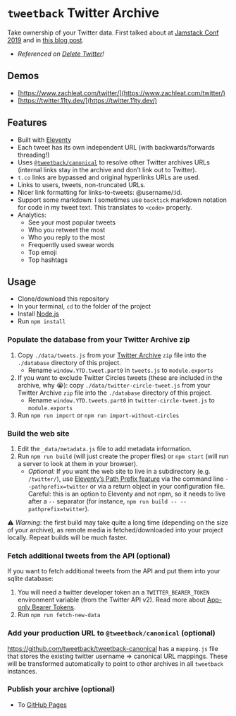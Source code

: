 # `tweetback` Twitter Archive

Take ownership of your Twitter data. First talked about at [Jamstack Conf 2019](https://www.zachleat.com/web/own-your-content/) and in [this blog post](https://www.zachleat.com/web/own-my-tweets/).

* _Referenced on [Delete Twitter](https://deletetwitter.com/)!_

## Demos

* [https://www.zachleat.com/twitter/](https://www.zachleat.com/twitter/)
* [https://twitter.11ty.dev/](https://twitter.11ty.dev/)

## Features

* Built with [Eleventy](https://www.11ty.dev/)
* Each tweet has its own independent URL (with backwards/forwards threading!)
* Uses [`@tweetback/canonical`](https://github.com/tweetback/tweetback-canonical) to resolve other Twitter archives URLs (internal links stay in the archive and don’t link out to Twitter).
* `t.co` links are bypassed and original hyperlinks URLs are used.
* Links to users, tweets, non-truncated URLs.
* Nicer link formatting for links-to-tweets: @username/:id.
* Support some markdown: I sometimes use `backtick` markdown notation for code in my tweet text. This translates to `<code>` properly.
* Analytics:
	* See your most popular tweets
	* Who you retweet the most
	* Who you reply to the most
	* Frequently used swear words
	* Top emoji
	* Top hashtags

## Usage

* Clone/download this repository
* In your terminal, `cd` to the folder of the project
* Install [Node.js](https://nodejs.org/)
* Run `npm install`

### Populate the database from your Twitter Archive zip

1. Copy `./data/tweets.js` from your [Twitter Archive](https://help.twitter.com/en/managing-your-account/how-to-download-your-twitter-archive) `zip` file into the `./database` directory of this project.
   * Rename `window.YTD.tweet.part0` in `tweets.js` to `module.exports`
1. If you want to exclude Twitter Circles tweets (these are included in the archive, why 😭): copy `./data/twitter-circle-tweet.js` from your Twitter Archive `zip` file into the `./database` directory of this project.
   * Rename `window.YTD.tweets.part0` in `twitter-circle-tweet.js` to `module.exports`
1. Run `npm run import` or `npm run import-without-circles`

### Build the web site

1. Edit the `_data/metadata.js` file to add metadata information.
1. Run `npm run build` (will just create the proper files) or `npm start` (will run a server to look at them in your browser).
	* _Optional:_ If you want the web site to live in a subdirectory (e.g. `/twitter/`), use [Eleventy’s Path Prefix feature](https://www.11ty.dev/docs/config/#deploy-to-a-subdirectory-with-a-path-prefix) via the command line `--pathprefix=twitter` or via a return object in your configuration file. Careful: this is an option to Eleventy and not npm, so it needs to live after a `--` separator (for instance, `npm run build -- --pathprefix=twitter`).

⚠️ _Warning_: the first build may take quite a long time (depending on the size of your archive), as remote media is fetched/downloaded into your project locally. Repeat builds will be much faster.

### Fetch additional tweets from the API (optional)

If you want to fetch additional tweets from the API and put them into your sqlite database:

1. You will need a twitter developer token an a `TWITTER_BEARER_TOKEN` environment variable (from the Twitter API v2). Read more about [App-only Bearer Tokens](https://developer.twitter.com/en/docs/authentication/oauth-2-0/bearer-tokens).
1. Run `npm run fetch-new-data`

### Add your production URL to `@tweetback/canonical` (optional)

https://github.com/tweetback/tweetback-canonical has a `mapping.js` file that stores the existing twitter username => canonical URL mappings. These will be transformed automatically to point to other archives in all `tweetback` instances.

### Publish your archive (optional)

- To [GitHub Pages](docs/deploy-with-github-pages.md)


